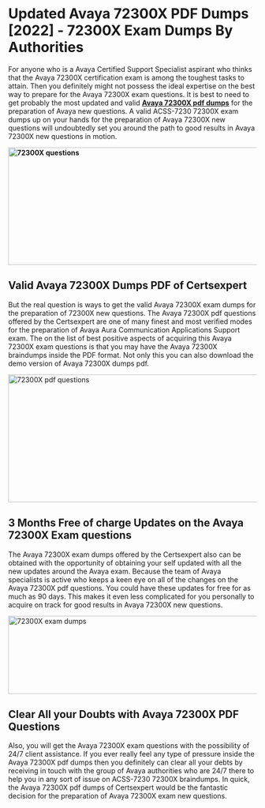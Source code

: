 <h1><strong>Updated Avaya 72300X PDF Dumps [2022] - 72300X Exam Dumps By Authorities&nbsp;</strong></h1>
<p><span style="font-weight: 400;">For anyone who is a Avaya Certified Support Specialist aspirant who thinks that the Avaya 72300X certification exam is among the toughest tasks to attain. Then you definitely might not possess the ideal expertise on the best way to prepare for the Avaya 72300X exam questions. It is best to need to get probably the most updated and valid <strong><a href="https://www.certsexpert.com/72300X-pdf-questions.html">Avaya 72300X pdf dumps</a></strong> for the preparation of Avaya new questions. A valid ACSS-7230 72300X exam dumps up on your hands for the preparation of Avaya 72300X new questions will undoubtedly set you around the path to good results in Avaya 72300X new questions in motion.</span></p>
<p><span style="font-weight: 400;"><strong><img style="display: block; margin-left: auto; margin-right: auto;" src="https://i.ibb.co/QXh983F/73475278-2429792180625311-4586132736837681152-n.jpg" alt="72300X questions" width="632" height="238" /></strong></span></p>
<h2><strong>Valid Avaya 72300X Dumps PDF of Certsexpert</strong></h2>
<p><span style="font-weight: 400;">But the real question is ways to get the valid Avaya 72300X exam dumps for the preparation of 72300X new questions. The Avaya 72300X pdf questions offered by the Certsexpert are one of many finest and most verified modes for the preparation of Avaya Aura Communication Applications Support exam. The on the list of best positive aspects of acquiring this Avaya 72300X exam questions is that you may have the Avaya 72300X braindumps inside the PDF format. Not only this you can also download the demo version of Avaya 72300X dumps pdf.</span></p>
<p><span style="font-weight: 400;"><img style="display: block; margin-left: auto; margin-right: auto;" src="https://i.ibb.co/Jd8hN2L/76714008-3182067705200142-8735104740007870464-n.jpg" alt="72300X pdf questions" width="701" height="259" /></span></p>
<h2><strong>3 Months Free of charge Updates on the Avaya 72300X Exam questions</strong></h2>
<p><span style="font-weight: 400;">The Avaya 72300X exam dumps offered by the Certsexpert also can be obtained with the opportunity of obtaining your self updated with all the new updates around the Avaya exam. Because the team of Avaya specialists is active who keeps a keen eye on all of the changes on the Avaya 72300X pdf questions. You could have these updates for free for as much as 90 days. This makes it even less complicated for you personally to acquire on track for good results in Avaya 72300X new questions.</span></p>
<p><span style="font-weight: 400;"><a href="https://www.certsexpert.com/72300X-pdf-questions.html"><img style="display: block; margin-left: auto; margin-right: auto;" src="https://i.ibb.co/TMnKrkJ/75398236-424489711531572-5064688549987614720-n.jpg" alt="72300X exam dumps" width="714" height="158" /></a></span></p>
<h2><strong>Clear All your Doubts with Avaya 72300X PDF Questions</strong></h2>
<p>Also, you will get the Avaya 72300X exam questions with the possibility of 24/7 client assistance. If you ever really feel any type of pressure inside the Avaya 72300X pdf dumps then you definitely can clear all your debts by receiving in touch with the group of Avaya authorities who are 24/7 there to help you in any sort of issue on ACSS-7230 72300X braindumps. In quick, the Avaya 72300X pdf dumps of Certsexpert would be the fantastic decision for the preparation of Avaya 72300X exam new questions.</p>
